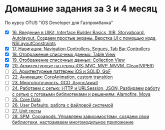 # Домашние задания за 3 и 4 месяц

По курсу OTUS "iOS Developer для Газпромбанка"

- [x] [16. Введение в UIKit, Interface Builder Basics, XIB, Storyaboard, Autolayout. Создаем простые экраны. Верстка UI с помощью кода, NSLayoutConstraints](Task-16/)
- [x] [17. Навигация: Navigation Controllers, Segues, Tab Bar Controllers](Task-17/)
- [x] [18. Отображение списочных данных: Table View](Task-18/)
- [x] [19. Отображение списочных данных: Collection View](Task-19/)
- [x] [20. Архитектурные паттерны iOS: MVC, MVP, MVVM, Clean(VIPER)](Task-20/)
- [ ] [21. Архитектурные паттерны iOS и SOLID, GoF](Task-21/)
- [ ] [22. Анимация: CoreAnimation, custom transition](Task-22/)
- [ ] [23. Многопоточность. GCD, Async/await](Task-23/)
- [ ] [24. Работаем с сетью: HTTP и URLSession, JSON, Разбираем работу с сетью с готовыми библиотеками и решениям: Alamofire, Moya](Task-24-26/)
- [ ] [25. Core Data](Task-24-26/)
- [ ] [26. User Defaults, работа с файловой системой](Task-24-26/)
- [ ] [27. Unit тесты](Task-20/)
- [ ] [28. SPM, Cocoapods. Управляем зависимостями, создаем свои библиотеки, настраиваем многомодульное приложение](Task-28/)
